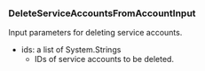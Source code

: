 ### DeleteServiceAccountsFromAccountInput
Input parameters for deleting service accounts.

- ids: a list of System.Strings
  - IDs of service accounts to be deleted.
